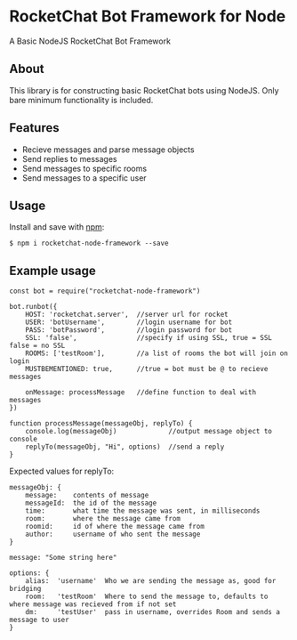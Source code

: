 # RocketChat Bot Framework for Node
A Basic NodeJS RocketChat Bot Framework

## About
This library is for constructing basic RocketChat bots using NodeJS. Only bare minimum functionality is included.

## Features
* Recieve messages and parse message objects 
* Send replies to messages
* Send messages to specific rooms
* Send messages to a specific user

## Usage
Install and save with [npm](https://www.npmjs.com/):
```
$ npm i rocketchat-node-framework --save
```

## Example usage
```
const bot = require("rocketchat-node-framework")

bot.runbot({
    HOST: 'rocketchat.server',  //server url for rocket
    USER: 'botUsername',        //login username for bot
    PASS: 'botPassword',        //login password for bot
    SSL: 'false',               //specify if using SSL, true = SSL false = no SSL
    ROOMS: ['testRoom'],        //a list of rooms the bot will join on login
    MUSTBEMENTIONED: true,      //true = bot must be @ to recieve messages

    onMessage: processMessage   //define function to deal with messages
})

function processMessage(messageObj, replyTo) {
    console.log(messageObj)             //output message object to console
    replyTo(messageObj, "Hi", options)  //send a reply
}
```

Expected values for replyTo: 
```
messageObj: {
    message:    contents of message
    messageId:  the id of the message
    time:       what time the message was sent, in milliseconds
    room:       where the message came from
    roomid:     id of where the message came from
    author:     username of who sent the message
}

message: "Some string here"

options: {
    alias:  'username'  Who we are sending the message as, good for bridging
    room:   'testRoom'  Where to send the message to, defaults to where message was recieved from if not set
    dm:     'testUser'  pass in username, overrides Room and sends a message to user
}
```